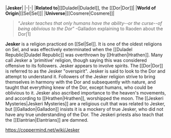 |**Jesker**|
|-|-|
|**Related to**|[[Duladel\|Duladel]], the [[Dor\|Dor]]|
|**World of Origin**|[[Sel\|Sel]]|
|**Universe**|[[Cosmere\|Cosmere]]|

>“*Jesker teaches that only humans have the ability--or the curse--of being oblivious to the Dor*”
\-Galladon explaining to Raoden about the Dor[1]

**Jesker** is a religion practiced on [[Sel\|Sel]]. It is one of the oldest religions on Sel, and was effectively exterminated when the [[Duladel Republic\|Duladel Republic]] was overthrown by [[Hrathen\|Hrathen]]. Many call Jesker a 'primitive' religion, though saying this was considered offensive to its followers.
Jesker appears to involve spirits. The [[Dor\|Dor]] is referred to as the Jesker "overspirit". Jesker is said to look to the Dor and attempt to understand it. Followers of the Jesker religion strive to bring themselves in harmony with the Dor and subsequently with nature, and taught that everything knew of the Dor, except humans, who could be oblivious to it. Jesker also ascribed importance to the heaven's movements, and according to [[Hrathen\|Hrathen]], worshipped the moon.
The [[Jeskeri Mysteries\|Jeskeri Mysteries]] are a religious cult that was related to Jesker, but [[Galladon\|Galladon]] insists it is a mockery of true Jesker, who did not have any true understanding of the Dor.
The Jeskeri priests also teach that the [[Elantrian\|Elantrians]] are damned.



https://coppermind.net/wiki/Jesker